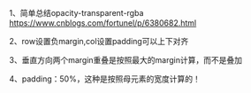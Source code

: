 1、简单总结opacity-transparent-rgba
https://www.cnblogs.com/fortunel/p/6380682.html

2、row设置负margin,col设置padding可以上下对齐

3、垂直方向两个margin重叠是按照最大的margin计算，而不是叠加

4、padding：50%，这种是按照母元素的宽度计算的！



